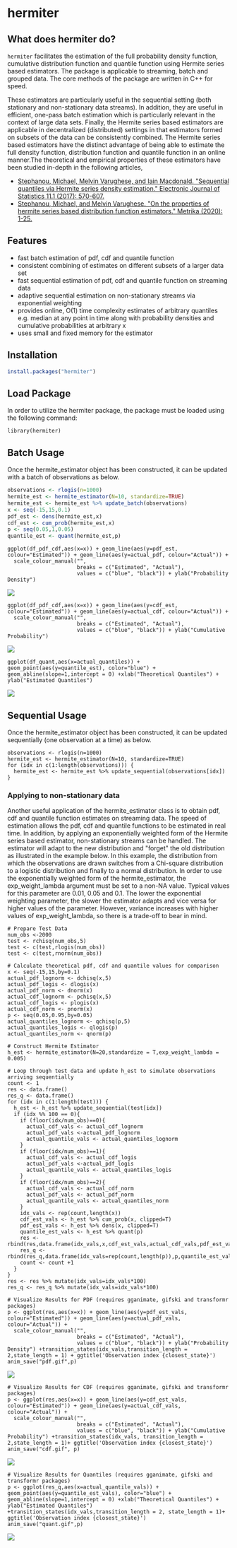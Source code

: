 # hermiter

## What does hermiter do?

`hermiter` facilitates the estimation of the full probability density function, cumulative distribution function and quantile function using Hermite series based estimators. The package is applicable to streaming, batch and grouped data. The core methods of the package are written in C++ for speed.

These estimators are particularly useful in the sequential setting (both stationary and non-stationary data streams). In addition, they are useful in efficient, one-pass batch estimation which is particularly relevant in the context of large data sets. Finally, the Hermite series based estimators are applicable in decentralized (distributed) settings in that estimators formed on subsets of the data can be consistently combined. The Hermite series based estimators have the distinct advantage of being able to estimate the full density function, distribution function and quantile function in an online manner.The theoretical and empirical properties of these estimators have been studied in-depth in the following articles,

* [Stephanou, Michael, Melvin Varughese, and Iain Macdonald. "Sequential quantiles via Hermite series density estimation." Electronic Journal of Statistics 11.1 (2017): 570-607.](https://projecteuclid.org/euclid.ejs/1488531636) 
* [Stephanou, Michael, and Melvin Varughese. "On the properties of hermite series based distribution function estimators." Metrika (2020): 1-25.](https://link.springer.com/article/10.1007/s00184-020-00785-z)

## Features

* fast batch estimation of pdf, cdf and quantile function
* consistent combining of estimates on different subsets of a larger data set
* fast sequential estimation of pdf, cdf and quantile function on streaming data
* adaptive sequential estimation on non-stationary streams via exponential weighting
* provides online, O(1) time complexity estimates of arbitrary quantiles e.g. 
median at any point in time along with probability densities and cumulative probabilities
at arbitrary x
* uses small and fixed memory for the estimator

## Installation

```r
install.packages("hermiter")
```

## Load Package

In order to utilize the hermiter package, the package must be loaded using the following command:

```{r setup, message=FALSE, warning=FALSE}
library(hermiter)
```

## Batch Usage

Once the hermite_estimator object has been constructed, it can be updated with a batch of observations as below.

```r
observations <- rlogis(n=1000)
hermite_est <- hermite_estimator(N=10, standardize=TRUE)
hermite_est <- hermite_est %>% update_batch(observations)
x <- seq(-15,15,0.1)
pdf_est <- dens(hermite_est,x)
cdf_est <- cum_prob(hermite_est,x)
p <- seq(0.05,1,0.05)
quantile_est <- quant(hermite_est,p)
```

```{r}
ggplot(df_pdf_cdf,aes(x=x)) + geom_line(aes(y=pdf_est, colour="Estimated")) + geom_line(aes(y=actual_pdf, colour="Actual")) +
  scale_colour_manual("", 
                      breaks = c("Estimated", "Actual"),
                      values = c("blue", "black")) + ylab("Probability Density")
```
![](./vignettes/pdf_static.png)

```{r}
ggplot(df_pdf_cdf,aes(x=x)) + geom_line(aes(y=cdf_est, colour="Estimated")) + geom_line(aes(y=actual_cdf, colour="Actual")) +
  scale_colour_manual("", 
                      breaks = c("Estimated", "Actual"),
                      values = c("blue", "black")) + ylab("Cumulative Probability")
```

![](./vignettes/cdf_static.png)

```{r}
ggplot(df_quant,aes(x=actual_quantiles)) + geom_point(aes(y=quantile_est), color="blue") + geom_abline(slope=1,intercept = 0) +xlab("Theoretical Quantiles") + ylab("Estimated Quantiles")
```
![](./vignettes/quantile_static.png)

## Sequential Usage

Once the hermite_estimator object has been constructed, it can be updated sequentially (one observation at a time) as below.

```{r}
observations <- rlogis(n=1000)
hermite_est <- hermite_estimator(N=10, standardize=TRUE)
for (idx in c(1:length(observations))) {
  hermite_est <- hermite_est %>% update_sequential(observations[idx])
}
```

### Applying to non-stationary data

Another useful application of the hermite_estimator class is to obtain pdf, cdf and quantile function estimates on streaming data. The speed of estimation allows the pdf, cdf and quantile functions to be estimated in real time. In addition, by applying an exponentially weighted form of the Hermite series based estimator, non-stationary streams can be handled. The estimator will adapt to the new distribution and "forget" the old distribution as illustrated in the example below. In this example, the  distribution from which the observations are drawn switches from a Chi-square distribution to a logistic distribution and finally to a normal distribution. In order to use the exponentially weighted form of the hermite_estimator, the exp_weight_lambda argument must be set to a non-NA value. Typical values for this parameter are 0.01, 0.05 and 0.1. The lower the exponential weighting parameter, the slower the estimator adapts and vice versa for higher values of the parameter. However, variance increases with higher values of exp_weight_lambda, so there is a trade-off to bear in mind.

```{r}
# Prepare Test Data
num_obs <-2000
test <- rchisq(num_obs,5)
test <- c(test,rlogis(num_obs))
test <- c(test,rnorm(num_obs))
```

```{r}
# Calculate theoretical pdf, cdf and quantile values for comparison
x <- seq(-15,15,by=0.1)
actual_pdf_lognorm <- dchisq(x,5)
actual_pdf_logis <- dlogis(x)
actual_pdf_norm <- dnorm(x)
actual_cdf_lognorm <- pchisq(x,5)
actual_cdf_logis <- plogis(x)
actual_cdf_norm <- pnorm(x)
p <- seq(0.05,0.95,by=0.05)
actual_quantiles_lognorm <- qchisq(p,5)
actual_quantiles_logis <- qlogis(p)
actual_quantiles_norm <- qnorm(p)
```

```{r}
# Construct Hermite Estimator 
h_est <- hermite_estimator(N=20,standardize = T,exp_weight_lambda = 0.005)
```

```{r}
# Loop through test data and update h_est to simulate observations arriving sequentially
count <- 1
res <- data.frame()
res_q <- data.frame()
for (idx in c(1:length(test))) {
  h_est <- h_est %>% update_sequential(test[idx])
  if (idx %% 100 == 0){
    if (floor(idx/num_obs)==0){
      actual_cdf_vals <- actual_cdf_lognorm
      actual_pdf_vals <-actual_pdf_lognorm
      actual_quantile_vals <- actual_quantiles_lognorm
    }
    if (floor(idx/num_obs)==1){
      actual_cdf_vals <- actual_cdf_logis
      actual_pdf_vals <-actual_pdf_logis
      actual_quantile_vals <- actual_quantiles_logis
    }
    if (floor(idx/num_obs)==2){
      actual_cdf_vals <- actual_cdf_norm
      actual_pdf_vals <- actual_pdf_norm
      actual_quantile_vals <- actual_quantiles_norm
    }
    idx_vals <- rep(count,length(x))
    cdf_est_vals <- h_est %>% cum_prob(x, clipped=T)
    pdf_est_vals <- h_est %>% dens(x, clipped=T)
    quantile_est_vals <- h_est %>% quant(p)
    res <- rbind(res,data.frame(idx_vals,x,cdf_est_vals,actual_cdf_vals,pdf_est_vals,actual_pdf_vals))
    res_q <- rbind(res_q,data.frame(idx_vals=rep(count,length(p)),p,quantile_est_vals,actual_quantile_vals))
    count <- count +1
  }
}
res <- res %>% mutate(idx_vals=idx_vals*100)
res_q <- res_q %>% mutate(idx_vals=idx_vals*100)
```

```{r}
# Visualize Results for PDF (requires gganimate, gifski and transformr packages)
p <- ggplot(res,aes(x=x)) + geom_line(aes(y=pdf_est_vals, colour="Estimated")) + geom_line(aes(y=actual_pdf_vals, colour="Actual")) +
  scale_colour_manual("", 
                      breaks = c("Estimated", "Actual"),
                      values = c("blue", "black")) + ylab("Probability Density") +transition_states(idx_vals,transition_length = 2,state_length = 1) + ggtitle('Observation index {closest_state}')
anim_save("pdf.gif",p)
```

![](./vignettes/pdf.gif)

```{r}
# Visualize Results for CDF (requires gganimate, gifski and transformr packages)
p <- ggplot(res,aes(x=x)) + geom_line(aes(y=cdf_est_vals, colour="Estimated")) + geom_line(aes(y=actual_cdf_vals, colour="Actual")) +
  scale_colour_manual("", 
                      breaks = c("Estimated", "Actual"),
                      values = c("blue", "black")) + ylab("Cumulative Probability") +transition_states(idx_vals, transition_length = 2,state_length = 1)+ ggtitle('Observation index {closest_state}')
anim_save("cdf.gif", p)
```

![](./vignettes/cdf.gif)

```{r}
# Visualize Results for Quantiles (requires gganimate, gifski and transformr packages)
p <- ggplot(res_q,aes(x=actual_quantile_vals)) + geom_point(aes(y=quantile_est_vals), color="blue") + geom_abline(slope=1,intercept = 0) +xlab("Theoretical Quantiles") + ylab("Estimated Quantiles") +transition_states(idx_vals,transition_length = 2, state_length = 1)+ ggtitle('Observation index {closest_state}')
anim_save("quant.gif",p)
```

![](./vignettes/quant.gif)
